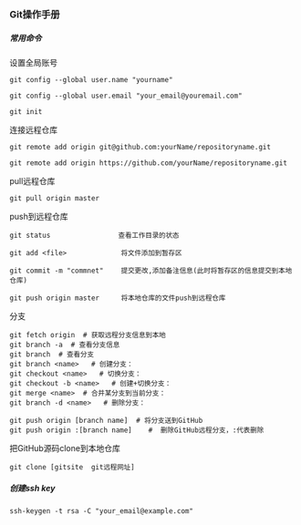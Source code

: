 ### Git操作手册







##### 常用命令



设置全局账号

```shell
git config --global user.name "yourname"

git config --global user.email "your_email@youremail.com"
```



```shell
git init
```

连接远程仓库

```shell
git remote add origin git@github.com:yourName/repositoryname.git

git remote add origin https://github.com/yourName/repositoryname.git
```

pull远程仓库

```shell
git pull origin master
```

push到远程仓库

```shell
git status　　　　　　　　　　查看工作目录的状态

git add <file>　　　　　　　　将文件添加到暂存区

git commit -m "commnet" 　　提交更改,添加备注信息(此时将暂存区的信息提交到本地仓库)

git push origin master 　　 将本地仓库的文件push到远程仓库
```





分支

```shell
git fetch origin  # 获取远程分支信息到本地
git branch -a  # 查看分支信息
git branch  # 查看分支
git branch <name>   # 创建分支：
git checkout <name>   # 切换分支：
git checkout -b <name>   # 创建+切换分支：
git merge <name>  # 合并某分支到当前分支：
git branch -d <name>   # 删除分支：

git push origin [branch name]  # 将分支送到GitHub
git push origin :[branch name]    #  删除GitHub远程分支，:代表删除
```



把GitHub源码clone到本地仓库

```shell
git clone [gitsite  git远程网址]
```





##### 创建ssh key

```shell
ssh-keygen -t rsa -C "your_email@example.com"
```

